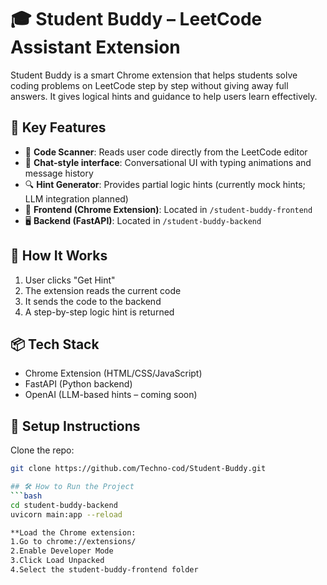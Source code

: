 # 🎓 Student Buddy – LeetCode Assistant Extension

Student Buddy is a smart Chrome extension that helps students solve coding problems on LeetCode step by step without giving away full answers. It gives logical hints and guidance to help users learn effectively.

## 🧠 Key Features

- 🧾 **Code Scanner**: Reads user code directly from the LeetCode editor
- 💬 **Chat-style interface**: Conversational UI with typing animations and message history
- 🔍 **Hint Generator**: Provides partial logic hints (currently mock hints; LLM integration planned)
- 🧩 **Frontend (Chrome Extension)**: Located in `/student-buddy-frontend`
- 🖥️ **Backend (FastAPI)**: Located in `/student-buddy-backend`

## 🚀 How It Works

1. User clicks "Get Hint"
2. The extension reads the current code
3. It sends the code to the backend
4. A step-by-step logic hint is returned

## 📦 Tech Stack

- Chrome Extension (HTML/CSS/JavaScript)
- FastAPI (Python backend)
- OpenAI (LLM-based hints – coming soon)

## 🔧 Setup Instructions

Clone the repo:

```bash
git clone https://github.com/Techno-cod/Student-Buddy.git

## 🛠 How to Run the Project
```bash
cd student-buddy-backend
uvicorn main:app --reload

**Load the Chrome extension:
1.Go to chrome://extensions/
2.Enable Developer Mode
3.Click Load Unpacked
4.Select the student-buddy-frontend folder


